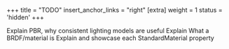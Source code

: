 +++
title = "TODO"
insert_anchor_links = "right"
[extra]
weight = 1
status = 'hidden'
+++

Explain PBR, why consistent lighting models are useful
Explain What a BRDF/material is
Explain and showcase each StandardMaterial property
